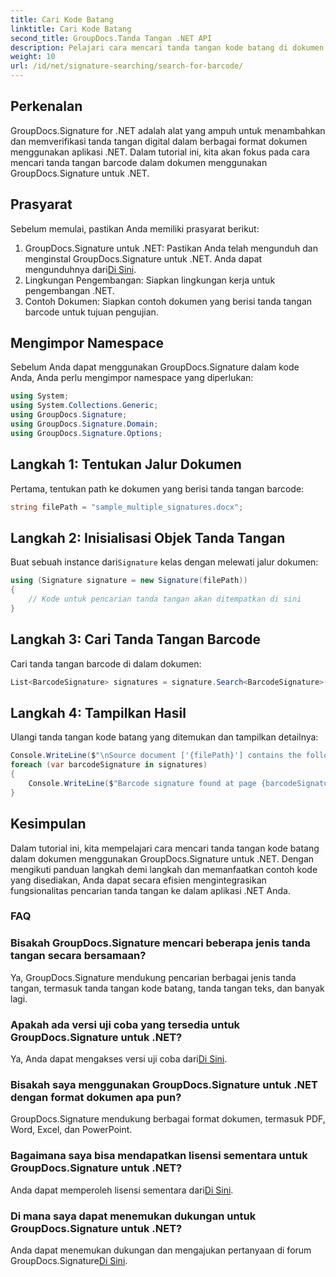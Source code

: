 ```yaml
---
title: Cari Kode Batang
linktitle: Cari Kode Batang
second_title: GroupDocs.Tanda Tangan .NET API
description: Pelajari cara mencari tanda tangan kode batang di dokumen menggunakan GroupDocs.Signature untuk .NET. Ikuti panduan langkah demi langkah kami dan integrasikan tanda tangan secara efisien.
weight: 10
url: /id/net/signature-searching/search-for-barcode/
---
```

## Perkenalan
GroupDocs.Signature for .NET adalah alat yang ampuh untuk menambahkan dan memverifikasi tanda tangan digital dalam berbagai format dokumen menggunakan aplikasi .NET. Dalam tutorial ini, kita akan fokus pada cara mencari tanda tangan barcode dalam dokumen menggunakan GroupDocs.Signature untuk .NET.
## Prasyarat
Sebelum memulai, pastikan Anda memiliki prasyarat berikut:
1.  GroupDocs.Signature untuk .NET: Pastikan Anda telah mengunduh dan menginstal GroupDocs.Signature untuk .NET. Anda dapat mengunduhnya dari[Di Sini](https://releases.groupdocs.com/signature/net/).
2. Lingkungan Pengembangan: Siapkan lingkungan kerja untuk pengembangan .NET.
3. Contoh Dokumen: Siapkan contoh dokumen yang berisi tanda tangan barcode untuk tujuan pengujian.

## Mengimpor Namespace
Sebelum Anda dapat menggunakan GroupDocs.Signature dalam kode Anda, Anda perlu mengimpor namespace yang diperlukan:
```csharp
using System;
using System.Collections.Generic;
using GroupDocs.Signature;
using GroupDocs.Signature.Domain;
using GroupDocs.Signature.Options;
```

## Langkah 1: Tentukan Jalur Dokumen
Pertama, tentukan path ke dokumen yang berisi tanda tangan barcode:
```csharp
string filePath = "sample_multiple_signatures.docx";
```
## Langkah 2: Inisialisasi Objek Tanda Tangan
 Buat sebuah instance dari`Signature` kelas dengan melewati jalur dokumen:
```csharp
using (Signature signature = new Signature(filePath))
{
    // Kode untuk pencarian tanda tangan akan ditempatkan di sini
}
```
## Langkah 3: Cari Tanda Tangan Barcode
Cari tanda tangan barcode di dalam dokumen:
```csharp
List<BarcodeSignature> signatures = signature.Search<BarcodeSignature>(SignatureType.Barcode);
```
## Langkah 4: Tampilkan Hasil
Ulangi tanda tangan kode batang yang ditemukan dan tampilkan detailnya:
```csharp
Console.WriteLine($"\nSource document ['{filePath}'] contains the following signatures.");
foreach (var barcodeSignature in signatures)
{
    Console.WriteLine($"Barcode signature found at page {barcodeSignature.PageNumber} with type {barcodeSignature.EncodeType.TypeName} and text {barcodeSignature.Text}");
}
```

## Kesimpulan
Dalam tutorial ini, kita mempelajari cara mencari tanda tangan kode batang dalam dokumen menggunakan GroupDocs.Signature untuk .NET. Dengan mengikuti panduan langkah demi langkah dan memanfaatkan contoh kode yang disediakan, Anda dapat secara efisien mengintegrasikan fungsionalitas pencarian tanda tangan ke dalam aplikasi .NET Anda.
### FAQ
### Bisakah GroupDocs.Signature mencari beberapa jenis tanda tangan secara bersamaan?
Ya, GroupDocs.Signature mendukung pencarian berbagai jenis tanda tangan, termasuk tanda tangan kode batang, tanda tangan teks, dan banyak lagi.
### Apakah ada versi uji coba yang tersedia untuk GroupDocs.Signature untuk .NET?
 Ya, Anda dapat mengakses versi uji coba dari[Di Sini](https://releases.groupdocs.com/).
### Bisakah saya menggunakan GroupDocs.Signature untuk .NET dengan format dokumen apa pun?
GroupDocs.Signature mendukung berbagai format dokumen, termasuk PDF, Word, Excel, dan PowerPoint.
### Bagaimana saya bisa mendapatkan lisensi sementara untuk GroupDocs.Signature untuk .NET?
 Anda dapat memperoleh lisensi sementara dari[Di Sini](https://purchase.groupdocs.com/temporary-license/).
### Di mana saya dapat menemukan dukungan untuk GroupDocs.Signature untuk .NET?
Anda dapat menemukan dukungan dan mengajukan pertanyaan di forum GroupDocs.Signature[Di Sini](https://forum.groupdocs.com/c/signature/13).